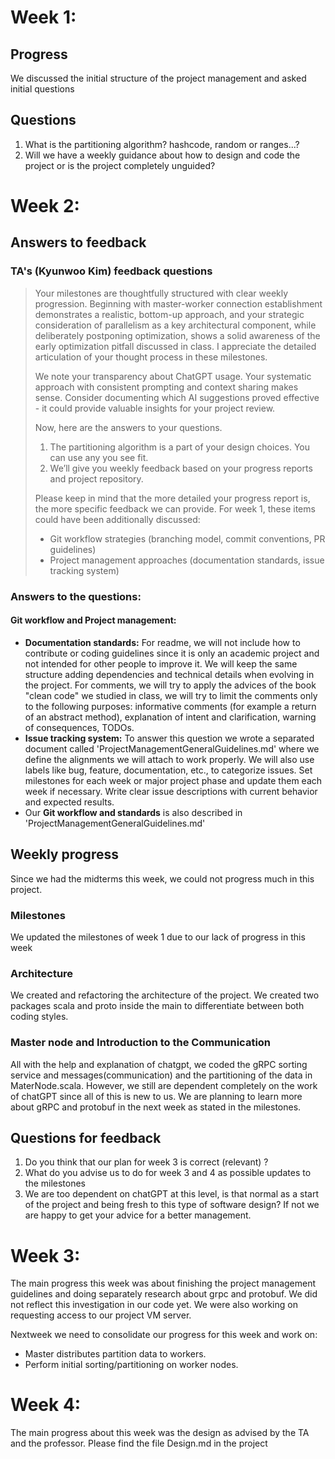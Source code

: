 # Week 1:

## Progress

We discussed the initial structure of the project management and asked initial questions

## Questions

1. What is the partitioning algorithm? hashcode, random or ranges...?
2. Will we have a weekly guidance about how to design and code the project or is the project completely unguided?

# Week 2:

## Answers to feedback

### TA's (Kyunwoo Kim) feedback questions

> Your milestones are thoughtfully structured with clear weekly progression. Beginning with master-worker connection establishment demonstrates a realistic, bottom-up approach, and your strategic consideration of parallelism as a key architectural component, while deliberately postponing optimization, shows a solid awareness of the early optimization pitfall discussed in class. I appreciate the detailed articulation of your thought process in these milestones.
>
> We note your transparency about ChatGPT usage. Your systematic approach with consistent prompting and context sharing makes sense. Consider documenting which AI suggestions proved effective - it could provide valuable insights for your project review.
>
> Now, here are the answers to your questions.
>
> 1. The partitioning algorithm is a part of your design choices. You can use any you see fit.
> 2. We’ll give you weekly feedback based on your progress reports and project repository.
>
> Please keep in mind that the more detailed your progress report is, the more specific feedback we can provide. For week 1, these items could have been additionally discussed:
>
> - Git workflow strategies (branching model, commit conventions, PR guidelines)
> - Project management approaches (documentation standards, issue tracking system)

### Answers to the questions:

#### Git workflow and Project management:

- **Documentation standards:** For readme, we will not include how to contribute or coding guidelines since it is only an academic project and not intended for other people to improve it. We will keep the same structure adding dependencies and technical details when evolving in the project. For comments, we will try to apply the advices of the book "clean code" we studied in class, we will try to limit the comments only to the following purposes: informative comments (for example a return of an abstract method), explanation of intent and clarification, warning of consequences, TODOs.
- **Issue tracking system:** To answer this question we wrote a separated document called 'ProjectManagementGeneralGuidelines.md' where we define the alignments we will attach to work properly. We will also use labels like bug, feature, documentation, etc., to categorize issues. Set milestones for each week or major project phase and update them each week if necessary. Write clear issue descriptions with current behavior and expected results.
- Our **Git workflow and standards** is also described in 'ProjectManagementGeneralGuidelines.md'

## Weekly progress

Since we had the midterms this week, we could not progress much in this project.

### Milestones

We updated the milestones of week 1 due to our lack of progress in this week

### Architecture

We created and refactoring the architecture of the project.
We created two packages scala and proto inside the main to differentiate between both coding styles.

### Master node and Introduction to the Communication

All with the help and explanation of chatgpt, we coded the gRPC sorting service and messages(communication) and the partitioning of the data in MaterNode.scala.
However, we still are dependent completely on the work of chatGPT since all of this is new to us.
We are planning to learn more about gRPC and protobuf in the next week as stated in the milestones.

## Questions for feedback

1. Do you think that our plan for week 3 is correct (relevant) ?
2. What do you advise us to do for week 3 and 4 as possible updates to the milestones
3. We are too dependent on chatGPT at this level, is that normal as a start of the project and being fresh to this type of software design? If not we are happy to get your advice for a better management.

# Week 3:

The main progress this week was about finishing the project management guidelines and doing separately research about grpc and protobuf. We did not reflect this investigation in our code yet. We were also working on requesting access to our project VM server.

Nextweek we need to consolidate our progress for this week and work on:

- Master distributes partition data to workers.
- Perform initial sorting/partitioning on worker nodes.

# Week 4:
The main progress about this week was the design as advised by the TA and the professor. 
Please find the file Design.md in the project
